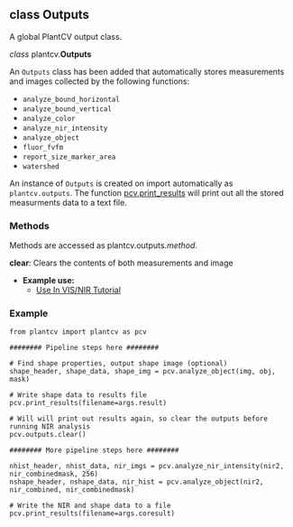 ## class Outputs 

A global PlantCV output class.

*class* plantcv.**Outputs**

An `Outputs` class has been added that automatically stores measurements and images collected by the following 
functions:

* `analyze_bound_horizontal`
* `analyze_bound_vertical`
* `analyze_color`
* `analyze_nir_intensity`
* `analyze_object`
* `fluor_fvfm`
* `report_size_marker_area`
* `watershed`

An instance of `Outputs` is created on import automatically as `plantcv.outputs`. The function 
[pcv.print_results](print_results.md) will print out all the stored measurments data to a text file. 

### Methods

Methods are accessed as plantcv.outputs.*method*.

**clear**: Clears the contents of both measurements and image 

- **Example use:**
    - [Use In VIS/NIR Tutorial](vis_nir_tutorial.md)

### Example

```
from plantcv import plantcv as pcv

######## Pipeline steps here ########

# Find shape properties, output shape image (optional)
shape_header, shape_data, shape_img = pcv.analyze_object(img, obj, mask)

# Write shape data to results file
pcv.print_results(filename=args.result)

# Will will print out results again, so clear the outputs before running NIR analysis 
pcv.outputs.clear()

######## More pipeline steps here ########

nhist_header, nhist_data, nir_imgs = pcv.analyze_nir_intensity(nir2, nir_combinedmask, 256)
nshape_header, nshape_data, nir_hist = pcv.analyze_object(nir2, nir_combined, nir_combinedmask)

# Write the NIR and shape data to a file 
pcv.print_results(filename=args.coresult)

```
